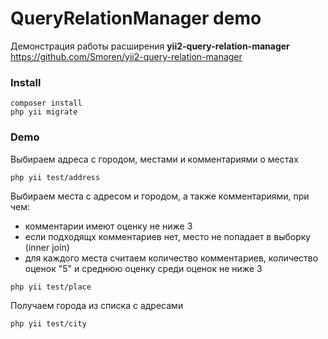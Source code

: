 # QueryRelationManager demo

Демонстрация работы расширения **yii2-query-relation-manager**
https://github.com/Smoren/yii2-query-relation-manager

### Install
```
composer install
php yii migrate
```

### Demo

Выбираем адреса с городом, местами и комментариями о местах
```
php yii test/address
```

Выбираем места с адресом и городом, а также комментариями, при чем:
- комментарии имеют оценку не ниже 3
- если подходящх комментариев нет, место не попадает в выборку (inner join)
- для каждого места считаем количество комментариев, количество оценок "5" и среднюю оценку среди оценок не ниже 3
```
php yii test/place
```

Получаем города из списка с адресами
```
php yii test/city
```
